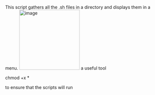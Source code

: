 This script gathers all the .sh files in a directory and displays them in a menu.
<img width="193" alt="image" src="https://github.com/Ace2250/ScriptMan/assets/104557350/f2245db2-7647-4c37-acce-179327198095">
a useful tool

chmod +x * 

to ensure that the scripts will run
